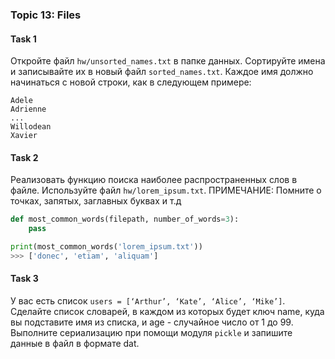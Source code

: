 ### Topic 13: Files

#### Task 1
Откройте файл `hw/unsorted_names.txt` в папке данных. Сортируйте имена и 
записывайте их в новый файл `sorted_names.txt`. Каждое имя должно начинаться с новой строки, 
как в следующем примере:
```text
Adele
Adrienne
...
Willodean
Xavier
```

#### Task 2
Реализовать функцию поиска наиболее распространенных слов в файле. 
Используйте файл `hw/lorem_ipsum.txt`. ПРИМЕЧАНИЕ: Помните о точках, запятых, заглавных 
буквах и т.д

```python
def most_common_words(filepath, number_of_words=3):
    pass

print(most_common_words('lorem_ipsum.txt'))
>>> ['donec', 'etiam', 'aliquam']
```

#### Task 3
У вас есть список `users = [‘Arthur’, ‘Kate’, ‘Alice’, ‘Mike’]`. Сделайте список
словарей, в каждом из которых будет ключ name, куда вы подставите имя из списка, и age -
случайное число от 1 до 99. Выполните сериализацию при помощи модуля `pickle` и запишите данные в
файл в формате dat.
